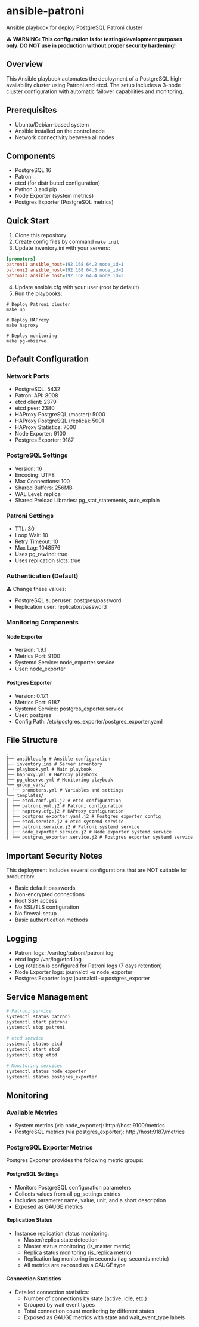 # ansible-patroni
Ansible playbook for deploy PostgreSQL Patroni cluster

⚠️ **WARNING: This configuration is for testing/development purposes only. DO NOT use in production without proper security hardening!**

## Overview
This Ansible playbook automates the deployment of a PostgreSQL high-availability cluster using Patroni and etcd. The setup includes a 3-node cluster configuration with automatic failover capabilities and monitoring.

## Prerequisites
- Ubuntu/Debian-based system
- Ansible installed on the control node
- Network connectivity between all nodes

## Components
- PostgreSQL 16
- Patroni
- etcd (for distributed configuration)
- Python 3 and pip
- Node Exporter (system metrics)
- Postgres Exporter (PostgreSQL metrics)

## Quick Start
1. Clone this repository:
2. Create config files by command `make init`
3. Update inventory.ini with your servers:
```ini
[promoters]
patroni1 ansible_host=192.168.64.2 node_id=1
patroni2 ansible_host=192.168.64.3 node_id=2
patroni3 ansible_host=192.168.64.4 node_id=3 
```
4. Update ansible.cfg with your user (root by default)
5. Run the playbooks:
```shell
# Deploy Patroni cluster
make up

# Deploy HAProxy
make haproxy

# Deploy monitoring
make pg-observe
```

## Default Configuration

### Network Ports
- PostgreSQL: 5432
- Patroni API: 8008
- etcd client: 2379
- etcd peer: 2380
- HAProxy PostgreSQL (master): 5000
- HAProxy PostgreSQL (replica): 5001
- HAProxy Statistics: 7000
- Node Exporter: 9100
- Postgres Exporter: 9187

### PostgreSQL Settings
- Version: 16
- Encoding: UTF8
- Max Connections: 100
- Shared Buffers: 256MB
- WAL Level: replica
- Shared Preload Libraries: pg_stat_statements, auto_explain

### Patroni Settings
- TTL: 30
- Loop Wait: 10
- Retry Timeout: 10
- Max Lag: 1048576
- Uses pg_rewind: true
- Uses replication slots: true

### Authentication (Default)
⚠️ Change these values:
- PostgreSQL superuser: postgres/password
- Replication user: replicator/password

### Monitoring Components
#### Node Exporter
- Version: 1.9.1
- Metrics Port: 9100
- Systemd Service: node_exporter.service
- User: node_exporter

#### Postgres Exporter
- Version: 0.17.1
- Metrics Port: 9187
- Systemd Service: postgres_exporter.service
- User: postgres
- Config Path: /etc/postgres_exporter/postgres_exporter.yaml

## File Structure
``` 
.
├── ansible.cfg # Ansible configuration
├── inventory.ini # Server inventory
├── playbook.yml # Main playbook
├── haproxy.yml # HAProxy playbook
├── pg_observe.yml # Monitoring playbook
└── group_vars/
│ └── promoters.yml # Variables and settings
└── templates/
│ ├── etcd.conf.yml.j2 # etcd configuration
│ ├── patroni.yml.j2 # Patroni configuration
│ ├── haproxy.cfg.j2 # HAProxy configuration
│ ├── postgres_exporter.yaml.j2 # Postgres exporter config
│ ├── etcd.service.j2 # etcd systemd service
│ ├── patroni.service.j2 # Patroni systemd service
│ ├── node_exporter.service.j2 # Node exporter systemd service
│ └── postgres_exporter.service.j2 # Postgres exporter systemd service
```

## Important Security Notes
This deployment includes several configurations that are NOT suitable for production:
- Basic default passwords
- Non-encrypted connections
- Root SSH access
- No SSL/TLS configuration
- No firewall setup
- Basic authentication methods

## Logging
- Patroni logs: /var/log/patroni/patroni.log
- etcd logs: /var/log/etcd.log
- Log rotation is configured for Patroni logs (7 days retention)
- Node Exporter logs: journalctl -u node_exporter
- Postgres Exporter logs: journalctl -u postgres_exporter

## Service Management
``` bash
# Patroni service
systemctl status patroni
systemctl start patroni
systemctl stop patroni

# etcd service
systemctl status etcd
systemctl start etcd
systemctl stop etcd

# Monitoring services
systemctl status node_exporter
systemctl status postgres_exporter
```

## Monitoring
### Available Metrics
- System metrics (via node_exporter): http://host:9100/metrics
- PostgreSQL metrics (via postgres_exporter): http://host:9187/metrics

### PostgreSQL Exporter Metrics
Postgres Exporter provides the following metric groups:

#### PostgreSQL Settings
- Monitors PostgreSQL configuration parameters
- Collects values from all pg_settings entries
- Includes parameter name, value, unit, and a short description
- Exposed as GAUGE metrics

#### Replication Status
- Instance replication status monitoring:
  - Master/replica state detection
  - Master status monitoring (is_master metric)
  - Replica status monitoring (is_replica metric)
  - Replication lag monitoring in seconds (lag_seconds metric)
  - All metrics are exposed as a GAUGE type

#### Connection Statistics
- Detailed connection statistics:
  - Number of connections by state (active, idle, etc.)
  - Grouped by wait event types
  - Total connection count monitoring by different states
  - Exposed as GAUGE metrics with state and wait_event_type labels
